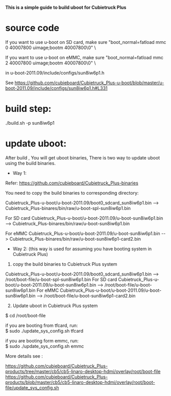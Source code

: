 
**This is a simple guide to build uboot for Cubietruck Plus**

# source code 

If you want to use u-boot on SD card, make sure 
"boot_normal=fatload mmc 0 40007800 uimage;bootm 40007800\0" \

If you want to use u-boot on eMMC, make sure 
"boot_normal=fatload mmc 2 40007800 uimage;bootm 40007800\0" \

in u-boot-2011.09/include/configs/sun8iw6p1.h

See https://github.com/cubieboard/Cubietruck_Plus-u-boot/blob/master/u-boot-2011.09/include/configs/sun8iw6p1.h#L331


# build step:

  ./build.sh -p sun8iw6p1




# update uboot:

After build , You will get uboot binaries, There is two way to update uboot using the build binaries.

* Way 1:

Refer: https://github.com/cubieboard/Cubietruck_Plus-binaries

You need to copy the build binaries to corresponding directory:

  Cubietruck_Plus-u-boot/u-boot-2011.09/boot0_sdcard_sun8iw6p1.bin  --> Cubietruck_Plus-binares/bin/raw/u-boot-spl-sun8iw6p1.bin<br>


  For SD card
  Cubietruck_Plus-u-boot/u-boot-2011.09/u-boot-sun8iw6p1.bin        --> Cubietruck_Plus-binares/bin/raw/u-boot-sun8iw6p1.bin 
	
  For eMMC
  Cubietruck_Plus-u-boot/u-boot-2011.09/u-boot-sun8iw6p1.bin        --> Cubietruck_Plus-binares/bin/raw/u-boot-sun8iw6p1-card2.bin 

* Way 2: (this way is used for assuming you have booting system in Cubietruck Plus)

1. copy the build binaries to Cubietruck Plus system

  Cubietruck_Plus-u-boot/u-boot-2011.09/boot0_sdcard_sun8iw6p1.bin  -->  /root/boot-file/u-boot-spl-sun8iw6p1.bin
  For SD card
  Cubietruck_Plus-u-boot/u-boot-2011.09/u-boot-sun8iw6p1.bin        -->  /root/boot-file/u-boot-sun8iw6p1.bin
  For eMMC
  Cubietruck_Plus-u-boot/u-boot-2011.09/u-boot-sun8iw6p1.bin        -->  /root/boot-file/u-boot-sun8iw6p1-card2.bin


2. Update uboot in Cubietruck Plus system

  $ cd /root/boot-file
  
  if you are booting from tfcard, run:<br>
  $ sudo ./update_sys_config.sh tfcard

  if you are booting form emmc, run:<br>
  $ sudo ./update_sys_config.sh emmc

More details see :

https://github.com/cubieboard/Cubietruck_Plus-products/tree/master/cb5/cb5-linaro-desktop-hdmi/overlay/root/boot-file
https://github.com/cubieboard/Cubietruck_Plus-products/blob/master/cb5/cb5-linaro-desktop-hdmi/overlay/root/boot-file/update_sys_config.sh

